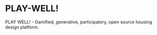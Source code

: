 # PLAY-WELL!
PLAY WELL! - Gamified, generative, participatory, open source housing design platform.
